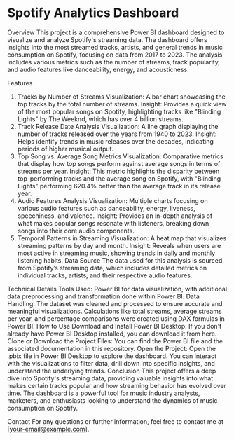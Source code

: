 # Spotify Analytics Dashboard


Overview
This project is a comprehensive Power BI dashboard designed to visualize and analyze Spotify's streaming data. The dashboard offers insights into the most streamed tracks, artists, and general trends in music consumption on Spotify, focusing on data from 2017 to 2023. The analysis includes various metrics such as the number of streams, track popularity, and audio features like danceability, energy, and acousticness.

Features
1. Tracks by Number of Streams
Visualization: A bar chart showcasing the top tracks by the total number of streams.
Insight: Provides a quick view of the most popular songs on Spotify, highlighting tracks like "Blinding Lights" by The Weeknd, which has over 4 billion streams.
2. Track Release Date Analysis
Visualization: A line graph displaying the number of tracks released over the years from 1940 to 2023.
Insight: Helps identify trends in music releases over the decades, indicating periods of higher musical output.
3. Top Song vs. Average Song Metrics
Visualization: Comparative metrics that display how top songs perform against average songs in terms of streams per year.
Insight: This metric highlights the disparity between top-performing tracks and the average song on Spotify, with "Blinding Lights" performing 620.4% better than the average track in its release year.
4. Audio Features Analysis
Visualization: Multiple charts focusing on various audio features such as danceability, energy, liveness, speechiness, and valence.
Insight: Provides an in-depth analysis of what makes popular songs resonate with listeners, breaking down songs into their core audio components.
5. Temporal Patterns in Streaming
Visualization: A heat map that visualizes streaming patterns by day and month.
Insight: Reveals when users are most active in streaming music, showing trends in daily and monthly listening habits.
Data Source
The data used for this analysis is sourced from Spotify’s streaming data, which includes detailed metrics on individual tracks, artists, and their respective audio features.

Technical Details
Tools Used: Power BI for data visualization, with additional data preprocessing and transformation done within Power BI.
Data Handling: The dataset was cleaned and processed to ensure accurate and meaningful visualizations. Calculations like total streams, average streams per year, and percentage comparisons were created using DAX formulas in Power BI.
How to Use
Download and Install Power BI Desktop: If you don't already have Power BI Desktop installed, you can download it from here.
Clone or Download the Project Files: You can find the Power BI file and the associated documentation in this repository.
Open the Project: Open the .pbix file in Power BI Desktop to explore the dashboard. You can interact with the visualizations to filter data, drill down into specific insights, and understand the underlying trends.
Conclusion
This project offers a deep dive into Spotify's streaming data, providing valuable insights into what makes certain tracks popular and how streaming behavior has evolved over time. The dashboard is a powerful tool for music industry analysts, marketers, and enthusiasts looking to understand the dynamics of music consumption on Spotify.

Contact
For any questions or further information, feel free to contact me at [your-email@example.com].
